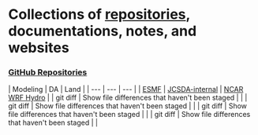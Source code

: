 # Collections of <a href="#repository">repositories</a>, documentations, notes, and websites
<h3><a id="user-content-repository" href="#repository"> GitHub Repositories</a></h3>
| Modeling | DA | Land |
| --- | --- | --- |
| <a href="https://github.com/esmf-org/esmf.git">ESMF</a> | <a href="https://github.com/JCSDA-internal">JCSDA-internal</a> | <a href="https://github.com/NCAR/wrf_hydro_nwm_public.git">NCAR WRF Hydro</a> | 
| git diff | Show file differences that haven't been staged | |
| git diff | Show file differences that haven't been staged | |
| git diff | Show file differences that haven't been staged | |
| git diff | Show file differences that haven't been staged | |
